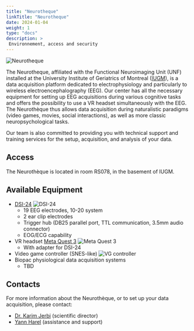 ```yaml
---
title: "Neurotheque"
linkTitle: "Neurotheque"
date: 2024-01-04
weight: 1
type: "docs"
description: >
 Environnement, access and security
---
```


![Neurotheque](/images/documentation/neurotheque_banner.png)

The Neurotheque, affiliated with the Functional Neuroimaging Unit (UNF) installed at the University Institute of Geriatrics of Montreal ([IUGM](https://iugm.ca/)), is a data acquisition platform dedicated to electrophysiology and particularly to wireless electroencephalography (EEG). Our center has all the necessary equipment for setting up EEG acquisitions during various cognitive tasks and offers the possibility to use a VR headset simultaneously with the EEG. The Neurothèque thus allows data acquisition during naturalistic paradigms (video games, movies, social interactions), as well as more classic neuropsychological tasks.

Our team is also committed to providing you with technical support and training services for the setup, acquisition, and analysis of your data.

## Access

The Neurothèque is located in room RS078, in the basement of IUGM.


## Available Equipment

* [DSI-24](https://wearablesensing.com/dsi-24/)
![DSI-24](/images/documentation/dsi24.jpeg)
    - 19 EEG electrodes, 10-20 system
    - 2 ear clip electrodes
    - Trigger hub (DB25 parallel port, TTL communication, 3.5mm audio connector)
    - EOG/ECG capability
* VR headset [Meta Quest 3](https://www.meta.com/ca/fr/quest/quest-3/)
![Meta Quest 3](/images/documentation/quest3.jpg)
    - With adapter for DSI-24
* Video game controller (SNES-like)
![VG controller](/images/documentation/vg_controllers.jpg)
* Biopac physiological data acquisition systems
    - TBD


## Contacts

For more information about the Neurothèque, or to set up your data acquisition, please contact:
- [Dr. Karim Jerbi](mailto:karim.jerbi.udem@gmail.com) (scientific director)
- [Yann Harel](mailto:yharel109@gmail.com) (assistance and support)
